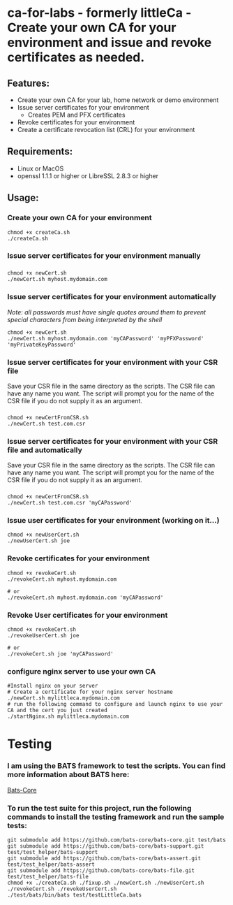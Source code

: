 # ca-for-labs - formerly littleCa - Create your own CA for your environment and issue and revoke certificates as needed.

## Features:

* Create your own CA for your lab, home network or demo environment
* Issue server certificates for your environment
    * Creates PEM and PFX certificates
* Revoke certificates for your environment
* Create a certificate revocation list (CRL) for your environment

## Requirements:

* Linux or MacOS
* openssl 1.1.1 or higher or LibreSSL 2.8.3 or higher

## Usage:

### Create your own CA for your environment

```shell
chmod +x createCa.sh
./createCa.sh
```

### Issue server certificates for your environment manually

###           

```shell
chmod +x newCert.sh
./newCert.sh myhost.mydomain.com
```

### Issue server certificates for your environment automatically

*Note: all passwords must have single quotes around them to prevent special characters from being interpreted by the
shell*

```shell
chmod +x newCert.sh
./newCert.sh myhost.mydomain.com 'myCAPassword' 'myPFXPassword' 'myPrivateKeyPassword'
```

### Issue server certificates for your environment with your CSR file

Save your CSR file in the same directory as the scripts. The CSR file can have any name you want. The script will
prompt you for the name of the CSR file if you do not supply it as an argument.

###           

```shell
chmod +x newCertFromCSR.sh
./newCert.sh test.com.csr
```

### Issue server certificates for your environment with your CSR file and automatically

Save your CSR file in the same directory as the scripts. The CSR file can have any name you want. The script will
prompt you for the name of the CSR file if you do not supply it as an argument.

###           

```shell
chmod +x newCertFromCSR.sh
./newCert.sh test.com.csr 'myCAPassword'
```

### Issue user certificates for your environment (working on it...)

```shell
chmod +x newUserCert.sh
./newUserCert.sh joe
```

### Revoke certificates for your environment

```shell
chmod +x revokeCert.sh
./revokeCert.sh myhost.mydomain.com

# or
./revokeCert.sh myhost.mydomain.com 'myCAPassword'
```

### Revoke User certificates for your environment

```shell
chmod +x revokeCert.sh
./revokeUserCert.sh joe

# or
./revokeCert.sh joe 'myCAPassword'
```

### configure nginx server to use your own CA

```shell
#Install nginx on your server
# Create a certificate for your nginx server hostname
./newCert.sh mylittleca.mydomain.com
# run the following command to configure and launch nginx to use your CA and the cert you just created
./startNginx.sh mylittleca.mydomain.com
```

# Testing

### I am using the BATS framework to test the scripts. You can find more information about BATS here:

[Bats-Core](https://github.com/bats-core/bats-core)

### To run the test suite for this project, run the following commands to install the testing framework and run the sample tests:

```shell
git submodule add https://github.com/bats-core/bats-core.git test/bats
git submodule add https://github.com/bats-core/bats-support.git test/test_helper/bats-support
git submodule add https://github.com/bats-core/bats-assert.git test/test_helper/bats-assert
git submodule add https://github.com/bats-core/bats-file.git test/test_helper/bats-file
chmod +x ./createCa.sh ./fixup.sh ./newCert.sh ./newUserCert.sh ./revokeCert.sh ./revokeUserCert.sh
./test/bats/bin/bats test/testLittleCa.bats
```

